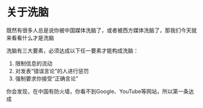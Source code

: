 # 关于洗脑

既然有很多人总是说你被中国媒体洗脑了，或者被西方媒体洗脑了，那我们今天就来看看什么才是洗脑

洗脑有三大要素，必须达成以下任一要素才能构成洗脑：

1. 限制信息的流动
2. 对发表“错误言论”的人进行惩罚
3. 强制要求你接受“正确言论”

你会发现，在中国有防火墙，你看不到Google、YouTube等网站，所以第一条达成
